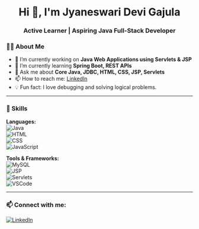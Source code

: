 <h1 align="center">Hi 👋, I'm Jyaneswari Devi Gajula</h1>
<h3 align="center">Active Learner | Aspiring Java Full-Stack Developer</h3>

### 👩‍💻 About Me
- 🔭 I’m currently working on **Java Web Applications using Servlets & JSP**
- 🌱 I’m currently learning **Spring Boot, REST APIs**
- 💬 Ask me about **Core Java, JDBC, HTML, CSS, JSP, Servlets**
- 📫 How to reach me: [LinkedIn](https://www.linkedin.com/in/jyaneswari-devi-gajula-025672214/)
- 💡 Fun fact: I love debugging and solving logical problems.

---

### 🚀 Skills

**Languages:**  
![Java](https://img.shields.io/badge/Java-%23ED8B00.svg?style=flat&logo=java&logoColor=white)  
![HTML](https://img.shields.io/badge/HTML5-%23E34F26.svg?style=flat&logo=html5&logoColor=white)  
![CSS](https://img.shields.io/badge/CSS3-%231572B6.svg?style=flat&logo=css3&logoColor=white)  
![JavaScript](https://img.shields.io/badge/JavaScript-%23F7DF1E.svg?style=flat&logo=javascript&logoColor=black)

**Tools & Frameworks:**  
![MySQL](https://img.shields.io/badge/MySQL-%2300f.svg?style=flat&logo=mysql&logoColor=white)  
![JSP](https://img.shields.io/badge/JSP-blue.svg?style=flat)  
![Servlets](https://img.shields.io/badge/Servlets-gray.svg?style=flat)  
![VSCode](https://img.shields.io/badge/VSCode-007ACC?style=flat&logo=visual-studio-code&logoColor=white)

---

### 📫 Connect with me:
[![LinkedIn](https://img.shields.io/badge/LinkedIn-blue?style=flat&logo=linkedin&logoColor=white)](https://www.linkedin.com/in/jyaneswari-devi-gajula-025672214/)
